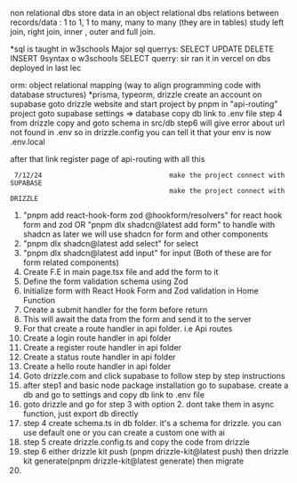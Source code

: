 non relational dbs store data in an object
relational dbs relations between records/data : 1 to 1, 1 to many, many to many (they are in tables)
study left join, right join, inner , outer and full join.

*sql is taught in w3schools
Major sql querrys: SELECT UPDATE DELETE INSERT 9syntax o w3schools
SELECT querry: sir ran it in vercel on dbs deployed in last lec

orm: object relational mapping (way to align programming code with database structures) *prisma, typeorm, drizzle
create an account on supabase
goto drizzle website and start project by pnpm in "api-routing" project
goto supabase settings => database copy db link to .env file
step 4 from drizzle copy and goto schema in src/db
step6 will give error about url not found in .env so in drizzle.config you can tell it that your env is now .env.local

after that link register page of api-routing with all this

     7/12/24                                make the project connect with SUPABASE
                                            make the project connect with DRIZZLE 

1. "pnpm add react-hook-form zod @hookform/resolvers" for react hook form and zod OR "pnpm dlx shadcn@latest add form" to handle with shadcn 
    as later we will use shadcn for form and other components
2. "pnpm dlx shadcn@latest add select" for select
3. "pnpm dlx shadcn@latest add input" for input                    (Both of these are for form related components) 
4. Create F.E in main page.tsx file and add the form to it
5. Define the form validation schema using Zod
6. Initialize form with React Hook Form and Zod validation in Home Function
7. Create a submit handler for the form before return
9. This will await the data from the form and send it to the server
10. For that create a route handler in api folder. i.e Api routes
11. Create a login route handler in api folder
12. Create a register route handler in api folder
13. Create a status route handler in api folder
14. Create a hello route handler in api folder
15. Goto drizzle.com and click supabase to follow step by step instructions
16. after step1 and basic node package installation go to supabase. create a db and go to settings and copy db link to .env file 
17. goto drizzle and go for step 3 with option 2. dont take them in async function, just export db directly
18. step 4 create schema.ts in db folder. it's a schema for drizzle. you can use default one or you can create a custom one with ai
19. step 5 create drizzle.config.ts and copy the code from drizzle
20. step 6 either drizzle kit push (pnpm drizzle-kit@latest push) then drizzle kit generate(pnpm drizzle-kit@latest generate) then migrate 
21. 
 
 

